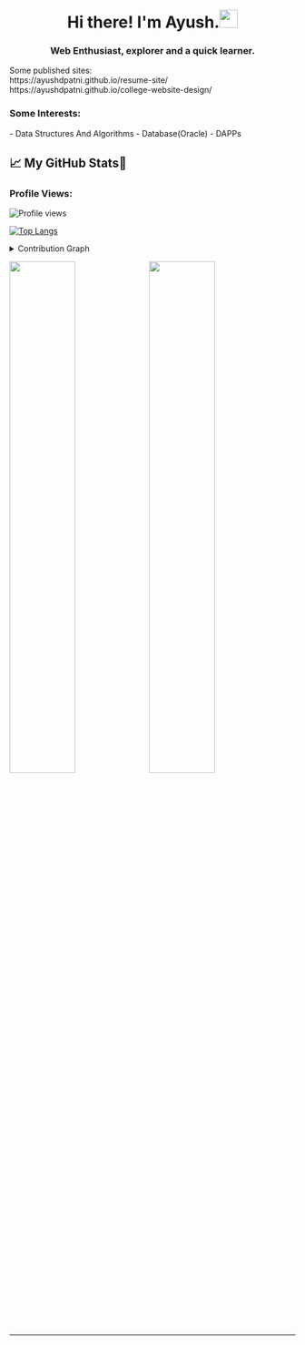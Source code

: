 
<h1 align="center">Hi there! I'm Ayush.<img src="https://raw.githubusercontent.com/MartinHeinz/MartinHeinz/master/wave.gif" width="32px"></h1>

<h3 align="center">Web Enthusiast, explorer and a quick learner.</h3>
Some published sites: <br>
https://ayushdpatni.github.io/resume-site/ <br>
https://ayushdpatni.github.io/college-website-design/
<h3 align="left">Some Interests:</h3>
- Data Structures And Algorithms
- Database(Oracle)
- DAPPs

<br>

## &#x1f4c8; My GitHub Stats🎯
 
<h3 align="left">Profile Views: </h3>
  
![Profile views](https://gpvc.arturio.dev/ayushdpatni)

[![Top Langs](https://github-readme-stats.vercel.app/api/top-langs/?username=ayushdpatni&theme=chartreuse-dark)](https://github.com/anuraghazra/github-readme-stats)
  
<details><summary>Contribution Graph</summary>
<p align="left">
<img width="90%" src="https://activity-graph.herokuapp.com/graph?username=ayushdpatni&theme=chartreuse-dark&no-frame=false" /></p>
</details>

  

<p align="left">
  <img width="48%" src="https://github-readme-stats.vercel.app/api?username=ayushdpatni&show_icons=true&theme=chartreuse-dark&count_private=true&include_all_commits=true" /> 
  <img width="48%" src="https://github-readme-streak-stats.herokuapp.com/?user=ayushdpatni&theme=chartreuse-dark" />
</p>  


   

-----
